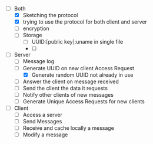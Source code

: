 
- [ ] Both
	- [x] Sketching the protocol
	- [x] trying to use the protocol for both client and server
	- [ ] encryption
	- [ ] Storage
		- [ ] UUID:[public key]:uname in single file
		- [ ]

- [ ] Server
	- [ ] Message log
	- [ ] Generate UUID on new client Access Request
		- [x] Generate random UUID not already in use
	- [ ] Answer the client on message received
	- [ ] Send the client the data it requests
	- [ ] Notify other clients of new messages
	- [ ] Generate Unique Access Requests for new clients

- [ ] Client
	- [ ] Access a server
	- [ ] Send Messages
	- [ ] Receive and cache locally a message
	- [ ] Modify a message
